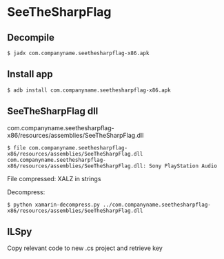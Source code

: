 # SeeTheSharpFlag

## Decompile
```
$ jadx com.companyname.seethesharpflag-x86.apk
```

## Install app
```
$ adb install com.companyname.seethesharpflag-x86.apk
```

## SeeTheSharpFlag dll
com.companyname.seethesharpflag-x86/resources/assemblies/SeeTheSharpFlag.dll
```
$ file com.companyname.seethesharpflag-x86/resources/assemblies/SeeTheSharpFlag.dll
com.companyname.seethesharpflag-x86/resources/assemblies/SeeTheSharpFlag.dll: Sony PlayStation Audio
```

File compressed:
XALZ in strings

Decompress:
```
$ python xamarin-decompress.py ../com.companyname.seethesharpflag-x86/resources/assemblies/SeeTheSharpFlag.dll
```

## ILSpy


Copy relevant code to new .cs project and retrieve key
